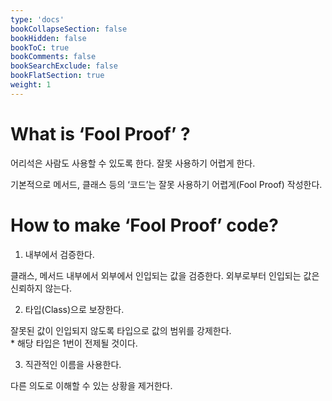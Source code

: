 ```yaml
---
type: 'docs'
bookCollapseSection: false
bookHidden: false
bookToC: true
bookComments: false
bookSearchExclude: false
bookFlatSection: true
weight: 1
---
```


# What is ‘Fool Proof’ ?

어리석은 사람도 사용할 수 있도록 한다. 잘못 사용하기 어렵게 한다.

기본적으로 메서드, 클래스 등의 ‘코드’는 잘못 사용하기 어렵게(Fool Proof) 작성한다.

# How to make ‘Fool Proof’ code?

1. 내부에서 검증한다.

클래스, 메서드 내부에서 외부에서 인입되는 값을 검증한다. 외부로부터 인입되는 값은 신뢰하지 않는다.

2. 타입(Class)으로 보장한다.

잘못된 값이 인입되지 않도록 타입으로 값의 범위를 강제한다.\
\* 해당 타입은 1번이 전제될 것이다.

3. 직관적인 이름을 사용한다.

다른 의도로 이해할 수 있는 상황을 제거한다.
